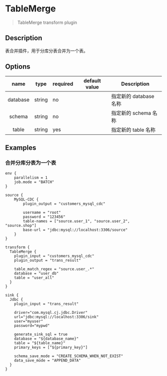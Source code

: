 # TableMerge

> TableMerge transform plugin

## Description

表合并插件，用于分库分表合并为一个表。

## Options

|   name   | type   | required | default value | Description      |
|:--------:|--------|----------|---------------|------------------|
| database | string | no       |               | 指定新的 database 名称 |
|  schema  | string | no       |               | 指定新的 schema 名称   |
|  table   | string | yes      |               | 指定新的 table 名称    |

## Examples

### 合并分库分表为一个表

```hocon
env {
    parallelism = 1
    job.mode = "BATCH"
}

source {
    MySQL-CDC {
        plugin_output = "customers_mysql_cdc"
        
        username = "root"
        password = "123456"
        table-names = ["source.user_1", "source.user_2", "source.shop"]
        base-url = "jdbc:mysql://localhost:3306/source"
    }
}

transform {
  TableMerge {
    plugin_input = "customers_mysql_cdc"
    plugin_output = "trans_result"
    
    table_match_regex = "source.user_.*"
    database = "user_db"
    table = "user_all"
  }
}

sink {
  Jdbc {
    plugin_input = "trans_result"
    
    driver="com.mysql.cj.jdbc.Driver"
    url="jdbc:mysql://localhost:3306/sink"
    user="myuser"
    password="mypwd"
    
    generate_sink_sql = true
    database = "${database_name}"
    table = "${table_name}"
    primary_keys = ["${primary_key}"]
    
    schema_save_mode = "CREATE_SCHEMA_WHEN_NOT_EXIST"
    data_save_mode = "APPEND_DATA"
  }
}
```
